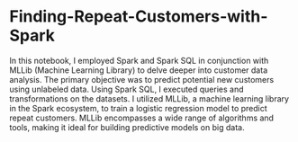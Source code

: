# Finding-Repeat-Customers-with-Spark

In this notebook, I employed Spark and Spark SQL in conjunction with MLLib (Machine Learning Library) to delve deeper into customer data analysis. The primary objective was to predict potential new customers using unlabeled data. Using Spark SQL, I executed queries and transformations on the datasets. I utilized MLLib, a machine learning library in the Spark ecosystem, to train a logistic regression model to predict repeat customers. MLLib encompasses a wide range of algorithms and tools, making it ideal for building predictive models on big data. 
